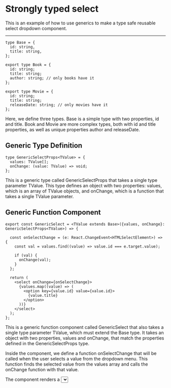 # Strongly typed select 

This is an example of how to use generics to make a type safe reusable select dropdown component.

<hr />


```
type Base = {
  id: string,
  title: string,
};

export type Book = {
  id: string;
  title: string;
  author: string; // only books have it
};

export type Movie = {
  id: string;
  title: string;
  releaseDate: string; // only movies have it
};
```

Here, we define three types. Base is a simple type with two properties, id and title. Book and Movie are more complex types, both with id and title properties, as well as unique properties author and releaseDate.

## Generic Type Definition

```
type GenericSelectProps<TValue> = {
  values: TValue[];
  onChange: (value: TValue) => void;
};
```
This is a generic type called GenericSelectProps that takes a single type parameter TValue. This type defines an object with two properties: values, which is an array of TValue objects, and onChange, which is a function that takes a single TValue parameter.

## Generic Function Component

```
export const GenericSelect = <TValue extends Base>({values, onChange}: GenericSelectProps<TValue>) => {

  const onSelectChange = (e: React.ChangeEvent<HTMLSelectElement>) => {
    const val = values.find((value) => value.id === e.target.value);

    if (val) {
      onChange(val);
    }
  };

  return (
    <select onChange={onSelectChange}>
      {values.map((value) => (
        <option key={value.id} value={value.id}>
          {value.title}
        </option>
      ))}
    </select>
  );
};
```
This is a generic function component called GenericSelect that also takes a single type parameter TValue, which must extend the Base type. It takes an object with two properties, values and onChange, that match the properties defined in the GenericSelectProps type.

Inside the component, we define a function onSelectChange that will be called when the user selects a value from the dropdown menu. This function finds the selected value from the values array and calls the onChange function with that value.

The component renders a <select> element with options generated from the values array, and calls the onSelectChange function when a value is selected. The options are generated using the map method on the values array, and each option's value is set to the id property of the corresponding object, while its text content is set to the title property.
